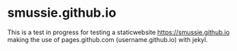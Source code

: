 # smussie.github.io
This is a test in progress for testing a staticwebsite https://smussie.github.io making the use of 
pages.github.com (username.github.io) with jekyl.

